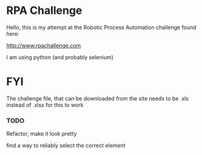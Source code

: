 # RPA Challenge

Hello, this is my attempt at the Robotic Process Automation challenge found here:

http://www.rpachallenge.com

I am using python (and probably selenium)

# FYI

The challenge file, that can be downloaded from the site needs to be .xls instead of .xlsx for this to work

### TODO

Refactor, make it look pretty

find a way to reliably select the correct element
